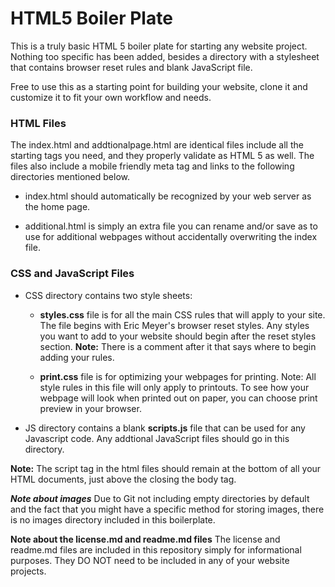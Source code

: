 # HTML5 Boiler Plate

This is a truly basic HTML 5 boiler plate for starting any website project. Nothing too specific has been added, besides a directory with a stylesheet that contains browser reset rules and blank JavaScript file.

Free to use this as a starting point for building your website, clone it and customize it to fit your own workflow and needs.

### HTML Files
The index.html and addtionalpage.html are identical files include all the starting tags you need, and they properly validate as HTML 5 as well. The files also include a mobile friendly meta tag and links to the following directories mentioned below.

- index.html should automatically be recognized by your web server as the home page.

- additional.html is simply an extra file you can rename and/or save as to use for additional webpages without accidentally overwriting the index file.

### CSS and JavaScript Files

- CSS directory contains two style sheets:

    - **styles.css** file is for all the main CSS rules that will apply to your site. The file begins with Eric Meyer's browser reset styles. Any styles you want to add to your website should begin after the reset styles section. **Note:** There is a comment after it that says where to begin adding your rules.

    - **print.css** file is for optimizing your webpages for printing. Note: All style rules in this file will only apply to printouts. To see how your webpage will look when printed out on paper, you can choose print preview in your browser. 

- JS directory contains a blank **scripts.js** file that can be used for any Javascript code. Any addtional JavaScript files should go in this directory.

**Note:** The script tag in the html files should remain at the bottom of all your HTML documents, just above the closing the body tag.

***Note about images***
Due to Git not including empty directories by default and the fact that you might have a specific method for storing images, there is no images directory included in this boilerplate.

**Note about the license.md and readme.md files**
The license and readme.md files are included in this repository simply for informational purposes. They DO NOT need to be included in any of your website projects.
